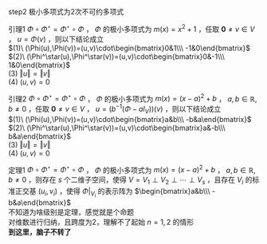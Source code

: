 step2 极小多项式为2次不可约多项式    
    
引理1  $\Phi\circ\Phi^\star=\Phi^\star\circ\Phi$ ， $\Phi$ 的极小多项式为 $m(x)=x^2+1$ ，任取 $\mathbf0\neq v\in V$ ， $u=\Phi(v)$ ，则以下结论成立    
 $(1)\ (\Phi(u),\Phi(v))=(u,v)\cdot\begin{bmatrix}0&1\\\ -1&0\end{bmatrix}$     
 $(2)\ (\Phi^\star(u),\Phi^\star(v))=(u,v)\cdot\begin{bmatrix}0&-1\\\ 1&0\end{bmatrix}$     
 $(3)\ \Vert u\Vert=\Vert v\Vert$     
 $(4)\ (u,v)=0$     
    
引理2  $\Phi\circ\Phi^\star=\Phi^\star\circ\Phi$ ， $\Phi$ 的极小多项式为 $m(x)=(x-a)^2+b$ ， $a,b\in\mathbb R,b\neq0$ ，任取 $\mathbf0\neq v\in V$ ， $u=(b^{-1}(\Phi-a I_V))(v)$ ，则以下结论成立    
 $(1)\ (\Phi(u),\Phi(v))=(u,v)\cdot\begin{bmatrix}a&b\\\ -b&a\end{bmatrix}$     
 $(2)\ (\Phi^\star(u),\Phi^\star(v))=(u,v)\cdot\begin{bmatrix}a&-b\\\ b&a\end{bmatrix}$     
 $(3)\ \Vert u\Vert=\Vert v\Vert$     
 $(4)\ (u,v)=0$     
    
定理1  $\Phi\circ\Phi^\star=\Phi^\star\circ\Phi$ ， $\Phi$ 的极小多项式为 $m(x)=(x-a)^2+b$ ， $a,b\in\mathbb R,b\neq0$ ，则存在 $s$ 个二维子空间，使得 $V=V_1\perp V_2\perp\cdots\perp V_s$ ，且存在 $V_i$ 的标准正交基 $(u_i,v_i)$ ，使得 $\Phi\left|\right._{V_i}$ 的表示阵为 $\begin{bmatrix}a&b\\\ -b&a\end{bmatrix}$     
不知道为啥级别是定理，感觉就是个命题    
对维数进行归纳，且跨度为2，理解不了起始 $n=1,2$ 的情形    
**到这里，脑子不转了**    
